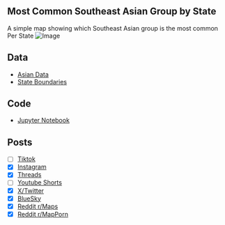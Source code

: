 ## Most Common Southeast Asian Group by State
A simple map showing which Southeast Asian group is the most common Per State
![Image](https://drive.google.com/uc?export=view&id=1OrP_rmELK1UTcq_PINYei0nDn28lEaw6)

## Data
* [Asian Data](https://data.census.gov/table/ACSDT5Y2023.B02018)
* [State Boundaries](https://www.census.gov/geographies/mapping-files/time-series/geo/carto-boundary-file.html)

## Code
* [Jupyter Notebook](FormatData.ipynb)

## Posts
- [ ] [Tiktok]()
- [x] [Instagram](https://www.instagram.com/p/DO_kuZKD9mZ/)
- [x] [Threads](https://www.threads.com/@vinemapper/post/DO_ku97D5CK)
- [ ] [Youtube Shorts]()
- [x] [X/Twitter](https://bsky.app/profile/vinemapper.bsky.social/post/3lzlxj3d5ys2m)
- [x] [BlueSky](https://x.com/VineMapper/status/1970902911132762311)
- [x] [Reddit r/Maps](https://www.reddit.com/r/Maps/comments/1npibyo/most_common_southeast_asian_group_by_state/)
- [x] [Reddit r/MapPorn](https://www.reddit.com/r/MapPorn/comments/1npicq4/most_common_southeast_asian_group_by_state/)
